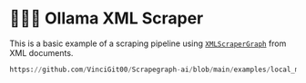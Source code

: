 # 🧑🏻‍💻 Ollama XML Scraper

This is a basic example of a scraping pipeline using [`XMLScraperGraph`](/docs/Graphs/xml_scraper_graph) from XML documents.

```python reference title="Ollama XML Scraper"
https://github.com/VinciGit00/Scrapegraph-ai/blob/main/examples/local_models/xml_scraper_ollama.py
```
